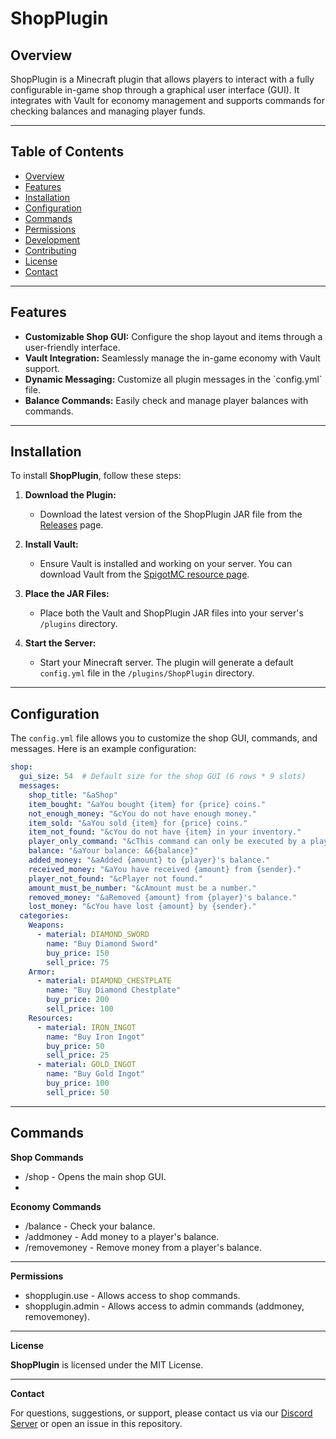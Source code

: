 # ShopPlugin

## Overview

ShopPlugin is a Minecraft plugin that allows players to interact with a fully configurable in-game shop through a graphical user interface (GUI). It integrates with Vault for economy management and supports commands for checking balances and managing player funds.

---

## Table of Contents

- [Overview](#overview)
- [Features](#features)
- [Installation](#installation)
- [Configuration](#configuration)
- [Commands](#commands)
- [Permissions](#permissions)
- [Development](#development)
- [Contributing](#contributing)
- [License](#license)
- [Contact](#contact)

---

## Features

<ul>
  <li><b>Customizable Shop GUI:</b> Configure the shop layout and items through a user-friendly interface.</li>
  <li><b>Vault Integration:</b> Seamlessly manage the in-game economy with Vault support.</li>
  <li><b>Dynamic Messaging:</b> Customize all plugin messages in the `config.yml` file.</li>
  <li><b>Balance Commands:</b> Easily check and manage player balances with commands.</li>
</ul>

---

## Installation

To install **ShopPlugin**, follow these steps:

1. **Download the Plugin:**
   - Download the latest version of the ShopPlugin JAR file from the [Releases](https://github.com/yourusername/ShopPlugin/releases) page.

2. **Install Vault:**
   - Ensure Vault is installed and working on your server. You can download Vault from the [SpigotMC resource page](https://www.spigotmc.org/resources/vault.34315/).

3. **Place the JAR Files:**
   - Place both the Vault and ShopPlugin JAR files into your server's `/plugins` directory.

4. **Start the Server:**
   - Start your Minecraft server. The plugin will generate a default `config.yml` file in the `/plugins/ShopPlugin` directory.

---

## Configuration

The `config.yml` file allows you to customize the shop GUI, commands, and messages. Here is an example configuration:

```yaml
shop:
  gui_size: 54  # Default size for the shop GUI (6 rows * 9 slots)
  messages:
    shop_title: "&aShop"
    item_bought: "&aYou bought {item} for {price} coins."
    not_enough_money: "&cYou do not have enough money."
    item_sold: "&aYou sold {item} for {price} coins."
    item_not_found: "&cYou do not have {item} in your inventory."
    player_only_command: "&cThis command can only be executed by a player."
    balance: "&aYour balance: &6{balance}"
    added_money: "&aAdded {amount} to {player}'s balance."
    received_money: "&aYou have received {amount} from {sender}."
    player_not_found: "&cPlayer not found."
    amount_must_be_number: "&cAmount must be a number."
    removed_money: "&aRemoved {amount} from {player}'s balance."
    lost_money: "&cYou have lost {amount} by {sender}."
  categories:
    Weapons:
      - material: DIAMOND_SWORD
        name: "Buy Diamond Sword"
        buy_price: 150
        sell_price: 75
    Armor:
      - material: DIAMOND_CHESTPLATE
        name: "Buy Diamond Chestplate"
        buy_price: 200
        sell_price: 100
    Resources:
      - material: IRON_INGOT
        name: "Buy Iron Ingot"
        buy_price: 50
        sell_price: 25
      - material: GOLD_INGOT
        name: "Buy Gold Ingot"
        buy_price: 100
        sell_price: 50
```
---
## Commands

**Shop Commands**

- /shop - Opens the main shop GUI.
- 
**Economy Commands**

- /balance - Check your balance.
- /addmoney <player> <amount> - Add money to a player's balance.
- /removemoney <player> <amount> - Remove money from a player's balance.

---

**Permissions**

- shopplugin.use - Allows access to shop commands.
- shopplugin.admin - Allows access to admin commands (addmoney, removemoney).

---

**License**

**ShopPlugin** is licensed under the MIT License.

---

**Contact**

For questions, suggestions, or support, please contact us via our [Discord Server](https://discord.gg/5CEWv5pNXA) or open an issue in this repository.

